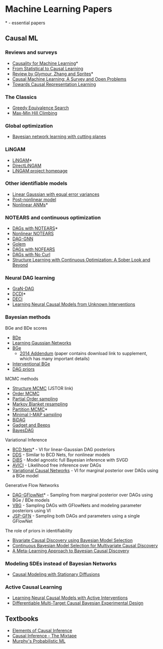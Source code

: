 # Machine Learning Papers

\* - essential papers

<!-- ## Bayesian ML

### Papers on Markov Chain Monte Carlo



### Papers by Emtiyaz Khan's group -->

## Causal ML

### Reviews and surveys

- [Causality for Machine Learning](https://arxiv.org/abs/1911.10500)*
- [From Statistical to Causal Learning](https://arxiv.org/abs/2204.00607)
- [Review by Glymour, Zhang and Sprites](https://pubmed.ncbi.nlm.nih.gov/31214249/)*
- [Causal Machine Learning: A Survey and Open Problems](https://arxiv.org/abs/2206.15475)
- [Towards Causal Representation Learning](https://arxiv.org/abs/2102.11107)

### The Classics

- [Greedy Equivalence Search](https://jmlr.org/papers/volume3/chickering02b/chickering02b.pdf)
- [Max-Min Hill Climbing](https://pages.mtu.edu/~lebrown/supplements/mmhc_paper/mmhc_index.html)

### Global optimization

- [Bayesian network learning with cutting planes](https://arxiv.org/abs/1202.3713)

### LiNGAM

- [LiNGAM](https://jmlr.org/papers/volume7/shimizu06a/shimizu06a.pdf)*
- [DirectLiNGAM](https://jmlr.csail.mit.edu/papers/volume12/shimizu11a/shimizu11a.pdf)
- [LiNGAM project homepage](https://www.shimizulab.org/lingam)

### Other identifiable models

- [Linear Gaussian with equal error variances](https://arxiv.org/abs/1205.2536)
- [Post-nonlinear model](https://arxiv.org/abs/1205.2599)
- [Nonlinear ANMs](https://papers.nips.cc/paper_files/paper/2008/hash/f7664060cc52bc6f3d620bcedc94a4b6-Abstract.html)*

### NOTEARS and continuous optimization
- [DAGs with NOTEARS](https://arxiv.org/abs/1803.01422)*
- [Nonlinear NOTEARS](https://arxiv.org/abs/1909.13189)
- [DAG-GNN](https://arxiv.org/abs/1904.10098)
- [Golem](https://arxiv.org/abs/2006.10201)
- [DAGs with NOFEARS](https://arxiv.org/abs/2010.09133)
- [DAGs with No Curl](https://arxiv.org/abs/2106.07197)
- [Structure Learning with Continuous Optimization: A Sober Look and Beyond](https://arxiv.org/abs/2304.02146)

### Neural DAG learning

- [GraN-DAG](https://arxiv.org/abs/1906.02226)
- [DCDI](https://arxiv.org/abs/2007.01754)*
- [DECI](https://arxiv.org/abs/2202.02195)
- [Learning Neural Causal Models from Unknown Interventions](https://arxiv.org/abs/1910.01075)

### Bayesian methods

BGe and BDe scores
- [BDe](https://arxiv.org/abs/1302.6815)
- [Learning Gaussian Networks](https://arxiv.org/abs/1302.6808)
- [BGe](https://arxiv.org/abs/2105.03248)
    - [2014 Addendum](https://arxiv.org/abs/1402.6863) (paper contains download link to supplement, which has many important details)
- [Interventional BGe](https://arxiv.org/abs/2205.02602)
- [DAG priors](https://proceedings.mlr.press/v89/eggeling19a.html)

MCMC methods
- [Structure MCMC](https://www.jstor.org/stable/1403615) (JSTOR link)
- [Order MCMC](https://arxiv.org/abs/1301.3856)
- [Partial Order sampling](https://jmlr.org/papers/volume17/15-140/15-140.pdf)
- [Markov Blanket resampling](https://jmlr.csail.mit.edu/papers/volume17/su16a/su16a.pdf)
- [Partition MCMC](https://arxiv.org/abs/1504.05006)*
- [Minimal I-MAP sampling](https://arxiv.org/abs/1803.05554)
- [BiDAG](https://arxiv.org/abs/1803.07859v4)
- [Gadget and Beeps](https://arxiv.org/abs/2010.00684)
- [BayesDAG](https://arxiv.org/abs/2307.13917)

Variational Inference
- [BCD Nets](https://arxiv.org/abs/2112.02761)* - VI for linear-Gaussian DAG posteriors
- [DDS](https://arxiv.org/abs/2203.08509) - Similar to BCD Nets, for nonlinear models
- [DiBS](https://arxiv.org/abs/2105.11839) - Model agnostic full Bayesian inference with SVGD
- [AVICI](https://arxiv.org/abs/2205.12934) - Likelihood free inference over DAGs
- [Variational Causal Networks](https://arxiv.org/abs/2106.07635) - VI for marginal posterior over DAGs using a BGe model

Generative Flow Networks
- [DAG-GFlowNet](https://arxiv.org/abs/2202.13903)* - Sampling from marginal posterior over DAGs using BGe / BDe models
- [VBG](https://arxiv.org/abs/2211.02763) - Sampling DAGs with GFlowNets and modeling parameter posteriors using VI
- [JSP-GFN](https://arxiv.org/abs/2305.19366) - Sampling both DAGs and parameters using a single GFlowNet

The role of priors in identifiability

- [Bivariate Causal Discovery using Bayesian Model Selection](https://arxiv.org/abs/2306.02931)
- [Continuous Bayesian Model Selection for Multivariate Causal Discovery](https://arxiv.org/abs/2411.10154)
- [A Meta-Learning Approach to Bayesian Causal Discovery](https://arxiv.org/abs/2412.16577)

### Modeling SDEs instead of Bayesian Networks

- [Causal Modeling with Stationary Diffusions](https://arxiv.org/abs/2310.17405)

### Active Causal Learning

- [Learning Neural Causal Models with Active Interventions](https://arxiv.org/abs/2109.02429)
- [Differentiable Multi-Target Causal Bayesian Experimental Design](https://arxiv.org/abs/2302.10607)

## Textbooks
- [Elements of Causal Inference](https://library.oapen.org/handle/20.500.12657/26040)
- [Causal Inference - The Mixtape](https://mixtape.scunning.com/)
- [Murphy's Probabilistic ML](https://github.com/probml/pml-book)
